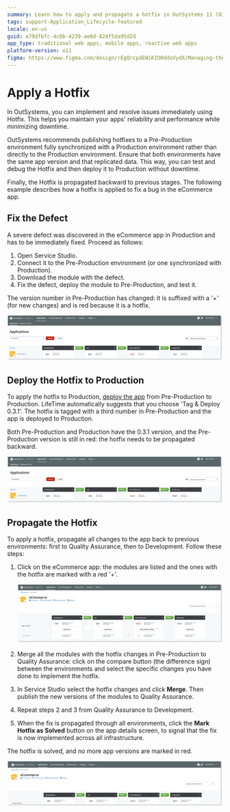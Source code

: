 ```yaml
---
summary: Learn how to apply and propagate a hotfix in OutSystems 11 (O11) to ensure seamless updates across environments without downtime.
tags: support-Application_Lifecycle-featured
locale: en-us
guid: e79dfbfc-4c0b-4239-ae8d-824f5da95d2d
app_type: traditional web apps, mobile apps, reactive web apps
platform-version: o11
figma: https://www.figma.com/design/rEgQrcpdEWiKIORddoVydX/Managing-the-Applications-Lifecycle?node-id=257-90&t=IA5qe8nWseFfv5nx-1
---
```


# Apply a Hotfix

In OutSystems, you can implement and resolve issues immediately using Hotfix. This helps you maintain your apps' reliability and performance while minimizing downtime.

OutSystems recommends publishing hotfixes to a Pre-Production environment fully synchronized with a Production environment rather than directly to the Production environment. Ensure that both environments have the same app version and that replicated data. This way, you can test and debug the Hotfix and then deploy it to Production without downtime. 

Finally, the Hotfix is propagated backward to previous stages. The following example describes how a hotfix is applied to fix a bug in the eCommerce app.

## Fix the Defect

A severe defect was discovered in the eCommerce app in Production and has to be immediately fixed. Proceed as follows:

1. Open Service Studio.
1. Connect it to the Pre-Production environment (or one synchronized with Production).
1. Download the module with the defect.
1. Fix the defect, deploy the module to Pre-Production, and test it.

The version number in Pre-Production has changed: it is suffixed with a '+' (for new changes) and is red because it is a hotfix.

![Screenshot showing the version number in Pre-Production environment suffixed with a '+' indicating a hotfix, highlighted in red.](images/apply-a-hotfix-1.png "Pre-Production Environment with Hotfix Version")

## Deploy the Hotfix to Production

To apply the hotfix to Production, [deploy the app](<deploy-an-application.md>) from Pre-Production to Production. LifeTime automatically suggests that you choose 'Tag &amp; Deploy 0.3.1'. The hotfix is tagged with a third number in Pre-Production and the app is deployed to Production.

Both Pre-Production and Production have the 0.3.1 version, and the Pre-Production version is still in red: the hotfix needs to be propagated backward.

![Screenshot of the deployment process with 'Tag & Deploy 0.3.1' highlighted, indicating the deployment of a hotfix to Production.](images/apply-a-hotfix-2.png "Deploying Hotfix to Production")

## Propagate the Hotfix

To apply a hotfix, propagate all changes to the app back to previous environments: first to Quality Assurance, then to Development. Follow these steps:

1. Click on the eCommerce app: the modules are listed and the ones with the hotfix are marked with a red '+'.

    ![Screenshot of the eCommerce application modules list with hotfix changes marked by a red '+' sign.](images/apply-a-hotfix-3.png "eCommerce Application Modules with Hotfix")   

1. Merge all the modules with the hotfix changes in Pre-Production to Quality Assurance: click on the compare button (the difference sign) between the environments and select the specific changes you have done to implement the hotfix.

1. In Service Studio select the hotfix changes and click **Merge**. Then publish the new versions of the modules to Quality Assurance.

1. Repeat steps 2 and 3 from Quality Assurance to Development.

1. When the fix is propagated through all environments, click the **Mark Hotfix as Solved** button on the app details screen, to signal that the fix is now implemented across all infrastructure.

The hotfix is solved, and no more app versions are marked in red.

![Screenshot showing the application versions with no red highlights, indicating that the hotfix has been successfully propagated and marked as solved.](images/apply-a-hotfix-4.png "Hotfix Marked as Solved")
